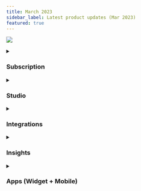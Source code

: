 ```yaml
---
title: March 2023
sidebar_label: Latest product updates (Mar 2023)
featured: true
---
```


  
  
  
  

![](https://i.imgur.com/Wj06Bz6.png)



<details>
<summary>

### Subscription 

</summary>


| Enhancement | Description |
| -------- | -------- |
| **Launched freemium** <br/> | Users will have free access to the platform for indefinite number of days with  limited features.  |
    
</details>

<!--<br/><br/> [**Learn more**](.) -->

<details>
<summary>

### Studio

</summary>


| Enhancement | Description |
| -------- | -------- |
| **JSON support for syncDB node** <br/> | Sync database node is used for syncing bot tables to external databases in regular intervals. This is now supported for CSV and JSON files. You can create and add an API that pulls the bulk data and the node performs the necessary actions.  <br/> <br/> [**Learn more**](https://docs.yellow.ai/docs/platform_concepts/studio/build/nodes/action-nodes#41-sync-database) |
    
</details>

<details>
<summary>

### Integrations 

</summary>


| Enhancement | Description |
| -------- | -------- |
| **GPT-3 third party integration** <br/> | Customers can bring their free trial /paid openAI account (like any other 3rd party tool) and connect with yellow.ai. The node can take user text (user chat query) as the input and return the best possible response based on the model.  <br/><br/> [**Learn more**](https://docs.yellow.ai/docs/platform_concepts/appConfiguration/gpt3) |

    
</details>


<details>
<summary>

### Insights  

</summary>


| Enhancement | Description |
| -------- | -------- |
| **Transfer call recordings to customer cloud storage (Amazon S3/ Azure Blob/ SFTP)** <br/> | Call recordings (.wav files) can be moved from our systems to customer’s cloud storage (Amazon S3/ Azure Blob/ SFTP) in an automated and recurring (Daily, Weekly, Monthly. Quarterly, One time) manner.  <br/><br/> [**Learn more**](https://docs.yellow.ai/docs/platform_concepts/growth/dataops) |
|**Standard report scheduling**| You can schedule raw reports available on the Overview, Metrics, and Funnels page for export as email alerts. <br/><br/> [**Learn more**](https://docs.yellow.ai/docs/cookbooks/insights/schedulerawreports) |

<!--- Alerting dashboard - you can enable proactive alerting for whenever your bot is down or any API fails from the Alerts dashboard under Health module. This is the first release of the entire Health module -->

</details>


<details>
<summary>

### Apps (Widget + Mobile)

</summary>

| Enhancement | Description |
| -------- | -------- |
| **Web widgets** <br/> | - Menu button now includes TTS, and Bot sounds settings. <br/> - Notification badge for unread agent messages. <br/> - Chat separators added. |
| **Chatbot SDK** <br/> | - React-native SDK: Close bot issue fixed. <br/> - Hybrid SDK: Documentation update.|
|**Inbox SDK and Partner app** |- Unsupported Widget addition. <br/> - SSO Redirection URL changes for Apple Login. <br/> - Overview section revamped to provide updated metrics and better transition and filters, tooltip in analytics, show online visitor message and live queue.|

</details>